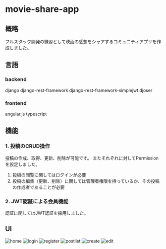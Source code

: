 # movie-share-app
## 概略
フルスタック開発の練習として映画の感想をシャアするコミュニティアプリを作成しました。
## 言語
### backend
django
django-rest-framework
django-rest-framework-simplejwt
djoser
### frontend
angular.js
typescript

## 機能
### 1. 投稿のCRUD操作
投稿の作成、取得、更新、削除が可能です。
またそれぞれに対してPermissionを設定しました。
1. 投稿の閲覧に関してはログインが必要
2. 投稿の編集（更新、削除）に関しては管理者権限を持っているか、その投稿の作成者であることが必要
### 2. JWT認証による会員機能
認証に関してはJWT認証を採用しました。
## UI
![home](https://user-images.githubusercontent.com/112918420/224056644-787e03ff-721d-4369-aa48-0c9fb618da9b.png)
![login](https://user-images.githubusercontent.com/112918420/224056920-449645dc-2c2b-4fad-b6a1-ed235a8a1151.png)
![register](https://user-images.githubusercontent.com/112918420/224057001-f04dab20-6187-4f9e-95cb-cea16177b5de.png)
![postlist](https://user-images.githubusercontent.com/112918420/224057109-8f2e810b-96e0-43cb-9014-8805a58108b5.png)
![create](https://user-images.githubusercontent.com/112918420/224057197-9bbdffdc-e107-40e4-b913-fe989a65be50.png)
![edit](https://user-images.githubusercontent.com/112918420/224057251-849c04c0-1487-48d9-91ef-626e327eab25.png)
